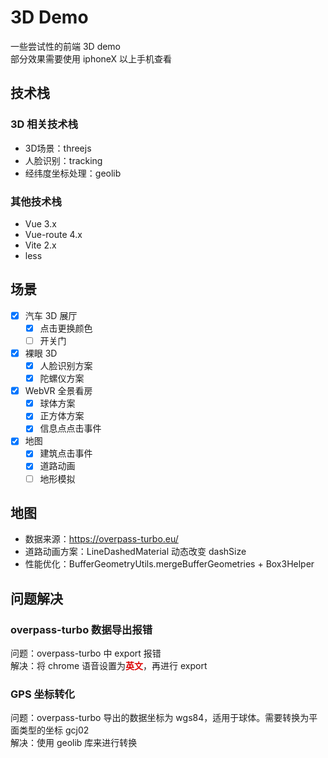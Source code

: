 # 3D Demo
一些尝试性的前端 3D demo  
部分效果需要使用 iphoneX 以上手机查看

## 技术栈

### 3D 相关技术栈
- 3D场景：threejs
- 人脸识别：tracking
- 经纬度坐标处理：geolib

### 其他技术栈
- Vue 3.x
- Vue-route 4.x
- Vite 2.x
- less

## 场景
- [x] 汽车 3D 展厅
  - [x] 点击更换颜色
  - [ ] 开关门
- [x] 裸眼 3D
  - [x] 人脸识别方案
  - [x] 陀螺仪方案
- [x] WebVR 全景看房
  - [x] 球体方案
  - [x] 正方体方案
  - [x] 信息点点击事件
- [x] 地图
  - [x] 建筑点击事件
  - [x] 道路动画
  - [ ] 地形模拟

## 地图
- 数据来源：https://overpass-turbo.eu/
- 道路动画方案：LineDashedMaterial 动态改变 dashSize
- 性能优化：BufferGeometryUtils.mergeBufferGeometries + Box3Helper

## 问题解决
### overpass-turbo 数据导出报错
问题：overpass-turbo 中 export 报错  
解决：将 chrome 语音设置为<font color="#dd0000">**英文**</font>，再进行 export

### GPS 坐标转化
问题：overpass-turbo 导出的数据坐标为 wgs84，适用于球体。需要转换为平面类型的坐标 gcj02  
解决：使用 geolib 库来进行转换